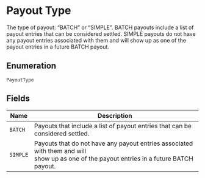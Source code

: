 <!-- Optimized: 2025-10-06 -->
<!-- RPM: 1.6.2.1.1.6.2.1_payout-type_20251006 -->
<!-- Session: E2E RPM DNA Application -->
<!-- AOM: RND (Reggie & Dro) -->
<!-- COI: TECHNOLOGY -->
<!-- RPM: HIGH -->
<!-- ACTION: BUILD -->

# Payout Type

The type of payout: “BATCH” or “SIMPLE”.
BATCH payouts include a list of payout entries that can be considered settled.
SIMPLE payouts do not have any payout entries associated with them
and will show up as one of the payout entries in a future BATCH payout.

## Enumeration

`PayoutType`

## Fields

| Name | Description |
|  --- | --- |
| `BATCH` | Payouts that include a list of payout entries that can be considered settled. |
| `SIMPLE` | Payouts that do not have any payout entries associated with them and will<br>show up as one of the payout entries in a future BATCH payout. |
